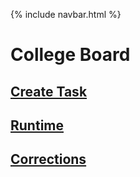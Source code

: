 {% include navbar.html %}



# College Board 
## [Create Task](https://naevey.github.io/Tri-3-Kurtis-Kwan/pages/cbwrittenresponse)
## [Runtime](https://naevey.github.io/Tri-3-Kurtis-Kwan/pages/runtime)
## [Corrections]()    
